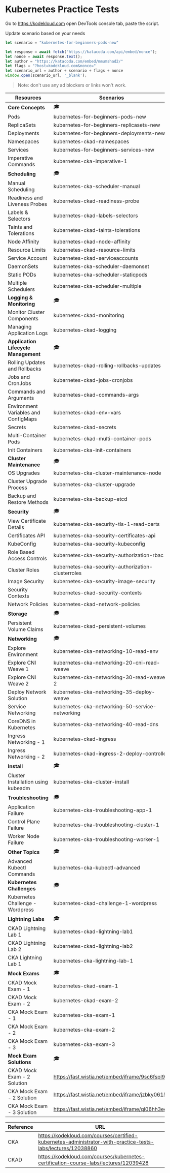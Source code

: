 # Kubernetes Practice Tests 

Go to https://kodekloud.com open DevTools console tab, paste the script.

Update scenario based on your needs
```javascript
let scenario = "kubernetes-for-beginners-pods-new"

let response = await fetch("https://katacoda.com/api/embed/nonce");
let nonce = await response.text();
let author = "https://katacoda.com/embed/mmumshad2/"
let flags = "?host=kodekloud.com&nonce="
let scenario_url = author + scenario + flags + nonce
window.open(scenario_url, '_blank');
```
> Note: don't use any ad blockers or links won't work.

Resources | Scenarios
--- | --- 
**Core Concepts** | :mortar_board:
Pods | kubernetes-for-beginners-pods-new
ReplicaSets | kubernetes-for-beginners-replicasets-new
Deployments | kubernetes-for-beginners-deployments-new
Namespaces | kubernetes-ckad-namespaces
Services | kubernetes-for-beginners-services-new
Imperative Commands | kubernetes-cka-imperative-1
**Scheduling** | :mortar_board:
Manual Scheduling | kubernetes-cka-scheduler-manual
Readiness and Liveness Probes | kubernetes-ckad-readiness-probe
Labels & Selectors | kubernetes-ckad-labels-selectors
Taints and Tolerations | kubernetes-ckad-taints-tolerations
Node Affinity | kubernetes-ckad-node-affinity
Resource Limits | kubernetes-ckad-resource-limits
Service Account | kubernetes-ckad-serviceaccounts
DaemonSets | kubernetes-cka-scheduler-daemonset
Static PODs | kubernetes-cka-scheduler-staticpods
Multiple Schedulers | kubernetes-cka-scheduler-multiple
**Logging & Monitoring** | :mortar_board:
Monitor Cluster Components | kubernetes-ckad-monitoring
Managing Application Logs | kubernetes-ckad-logging
**Application Lifecycle Management** | :mortar_board:
Rolling Updates and Rollbacks | kubernetes-ckad-rolling-rollbacks-updates
Jobs and CronJobs | kubernetes-ckad-jobs-cronjobs
Commands and Arguments | kubernetes-ckad-commands-args
Environment Variables and ConfigMaps | kubernetes-ckad-env-vars
Secrets | kubernetes-ckad-secrets
Multi-Container Pods | kubernetes-ckad-multi-container-pods
Init Containers | kubernetes-cka-init-containers
**Cluster Maintenance** | :mortar_board:
OS Upgrades | kubernetes-cka-cluster-maintenance-node
Cluster Upgrade Process | kubernetes-cka-cluster-upgrade
Backup and Restore Methods | kubernetes-cka-backup-etcd
**Security** | :mortar_board:
View Certificate Details | kubernetes-cka-security-tls-1-read-certs
Certificates API | kubernetes-cka-security-certificates-api
KubeConfig | kubernetes-cka-security-kubeconfig
Role Based Access Controls | kubernetes-cka-security-authorization-rbac
Cluster Roles | kubernetes-cka-security-authorization-clusterroles
Image Security | kubernetes-cka-security-image-security
Security Contexts | kubernetes-ckad-security-contexts
Network Policies | kubernetes-ckad-network-policies
**Storage** | :mortar_board:
Persistent Volume Claims | kubernetes-ckad-persistent-volumes
**Networking** | :mortar_board:
Explore Environment | kubernetes-cka-networking-10-read-env
Explore CNI Weave 1 | kubernetes-cka-networking-20-cni-read-weave
Explore CNI Weave 2 | kubernetes-cka-networking-30-read-weave-2
Deploy Network Solution | kubernetes-cka-networking-35-deploy-weave
Service Networking | kubernetes-cka-networking-50-service-networking
CoreDNS in Kubernetes | kubernetes-cka-networking-40-read-dns
Ingress Networking - 1 | kubernetes-ckad-ingress
Ingress Networking - 2 | kubernetes-ckad-ingress-2-deploy-controller
**Install** | :mortar_board:
Cluster Installation using kubeadm | kubernetes-cka-cluster-install
**Troubleshooting** | :mortar_board:
Application Failure | kubernetes-cka-troubleshooting-app-1
Control Plane Failure | kubernetes-cka-troubleshooting-cluster-1
Worker Node Failure | kubernetes-cka-troubleshooting-worker-1
**Other Topics** | :mortar_board:
Advanced Kubectl Commands | kubernetes-cka-kubectl-advanced
**Kubernetes Challenges** | :mortar_board:
Kubernetes Challenge - Wordpress | kubernetes-ckad-challenge-1-wordpress
**Lightning Labs** | :mortar_board:
CKAD Lightning Lab 1 | kubernetes-ckad-lightning-lab1
CKAD Lightning Lab 2 | kubernetes-ckad-lightning-lab2
CKA Lightning Lab 1 | kubernetes-cka-lightning-lab-1
**Mock Exams** | :mortar_board:
CKAD Mock Exam - 1 | kubernetes-ckad-exam-1
CKAD Mock Exam - 2 | kubernetes-ckad-exam-2
CKA Mock Exam - 1 | kubernetes-cka-exam-1
CKA Mock Exam - 2 | kubernetes-cka-exam-2
CKA Mock Exam - 3 | kubernetes-cka-exam-3
**Mock Exam Solutions** | :mortar_board:
CKAD Mock Exam - 2 Solution | https://fast.wistia.net/embed/iframe/9sc6fspl9r
CKA Mock Exam - 2 Solution | https://fast.wistia.net/embed/iframe/jzbky0615l
CKA Mock Exam - 3 Solution | https://fast.wistia.net/embed/iframe/ql06hh3eey

Reference | URL 
--- | --- 
CKA | https://kodekloud.com/courses/certified-kubernetes-administrator-with-practice-tests-labs/lectures/12038860
CKAD | https://kodekloud.com/courses/kubernetes-certification-course-labs/lectures/12039428
